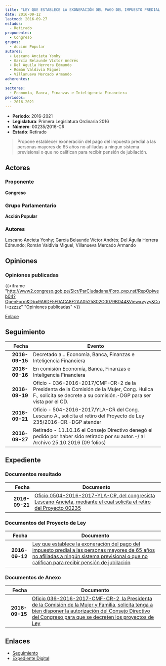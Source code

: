 ```yaml
---
title: "LEY QUE ESTABLECE LA EXONERACIÓN DEL PAGO DEL IMPUESTO PREDIAL A LAS PERSONAS MAYORES DE 65 AÑOS NO AFILIADAS A NINGUN SISTEMA PREVISIONAL O QUE NO CALIFICAN PARA RECIBIR PENSIÓN DE JUBILACIÓN"
date: 2016-09-12
lastmod: 2016-09-27
estados: 
  - Retirado
proponentes: 
  - Congreso
grupos: 
  - Acción Popular
autores: 
  - Lescano Ancieta Yonhy
  - García Belaunde Víctor Andrés
  - Del Águila Herrera Edmundo
  - Román Valdivia Miguel
  - Villanueva Mercado Armando
adherentes: 
  - 
sectores: 
  - Economía, Banca, Finanzas e Inteligencia Financiera
periodos: 
  - 2016-2021
---
```


- **Periodo**: 2016-2021
- **Legislatura**: Primera Legislatura Ordinaria 2016
- **Número**: 00235/2016-CR
- **Estado**: Retirado

> Propone establecer exoneración del pago del impuesto predial a las personas mayores de 65 años no afiliadas a ningun sistema previsional o que no califican para recibir pensión de jubilación.


## Actores

### Proponente

**Congreso**

### Grupo Parlamentario

**Acción Popular**

### Autores

Lescano Ancieta Yonhy; García Belaunde Víctor Andrés; Del Águila Herrera Edmundo; Román Valdivia Miguel; Villanueva Mercado Armando


## Opiniones

### Opiniones publicadas

{{<iframe "http://www2.congreso.gob.pe/Sicr/ParCiudadana/Foro_pvp.nsf/RepOpiweb04?OpenForm&Db=9A6DF5F0ACA8F2AA0525802C0079BD44&View=yyyy&Col=zzzzz" "Opiniones publicadas" >}}

[Enlace](http://www2.congreso.gob.pe/Sicr/ParCiudadana/Foro_pvp.nsf/RepOpiweb04?OpenForm&Db=9A6DF5F0ACA8F2AA0525802C0079BD44&View=yyyy&Col=zzzzz)

## Seguimiento

| Fecha | Evento |
|------:|--------|
| **2016-09-15** | Decretado a... Economía, Banca, Finanzas e Inteligencia Financiera|
| **2016-09-16** | En comisión Economía, Banca, Finanzas e Inteligencia Financiera|
| **2016-09-19** | Oficio - 036-2016-2017/CMF-CR-2 de la Presidenta de la Comisión de la Mujer, Cong. Huilca F., solicita se decrete a su comisión.-DGP para ser vista por el CD.|
| **2016-09-21** | Oficio - 504-2016-2017/YLA-CR del Cong. Lescano A., solicita el retiro del Proyecto de Ley 235/2016-CR.-DGP atender|
| **2016-09-27** | Retirado - 11.10.16 el Consejo Directivo denegó el pedido por haber sido retirado por su autor.-/ al Archivo 25.10.2016 (09 folios)|


## Expediente


### Documentos resultado

| Fecha | Documento |
|------:|--------|
| **2016-09-21** | [Oficio 0504-2016-2017-YLA-CR, del congresista Lescano Ancieta, mediante el cual solicita el retiro del Proyecto 00235](http://www.leyes.congreso.gob.pe/Documentos/2016_2021/Oficios/Congresistas/OFICIO-0504-2016-2017-YLA-CR.pdf) |

### Documentos del Proyecto de Ley

| Fecha | Documento |
|------:|--------|
| **2016-09-12** | [Ley que establece la exoneración del pago del impuesto predial a las personas mayores de 65 años no afiliadas a ningún sistema previsional o que no califican para recibir pensión de jubilación](http://www.leyes.congreso.gob.pe/Documentos/2016_2021/Proyectos_de_Ley_y_de_Resoluciones_Legislativas/PL0023520160912..pdf) |

### Documentos de Anexo

| Fecha | Documento |
|------:|--------|
| **2016-09-15** | [Oficio 036-2016-2017-CMF-CR-2, la Presidenta de la Comisión de la Mujer y Familia, solicita tenga a bien disponer la autorización del Consejo Directivo del Congreso para que se decreten los proyectos de Ley](http://www.leyes.congreso.gob.pe/Documentos/2016_2021/Oficios/Comisiones_Ordinarias/OFICIO-036-2016-2017-CMF-CR-2.pdf) |

## Enlaces 

- [Seguimiento](http://www2.congreso.gob.pe/Sicr/TraDocEstProc/CLProLey2016.nsf/f7fff46988ca05b1052578e100829cc7/843a0d9cfa44a6000525802d006f6b14?OpenDocument)
- [Expediente Digital](http://www2.congreso.gob.pe/Sicr/TraDocEstProc/CLProLey2016.nsf/f7fff46988ca05b1052578e100829cc7/843a0d9cfa44a6000525802d006f6b14?OpenDocument&Click=05257FB7005EB655.eb71d0cf91d8294e05256cdf006b5706/$Body/0.1C6C)
